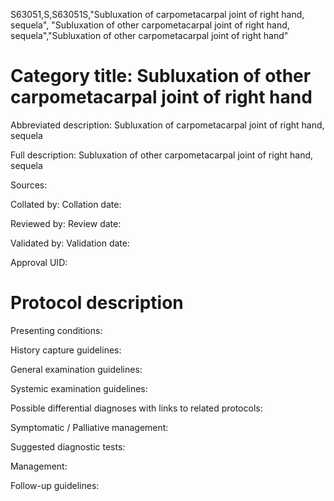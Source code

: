 S63051,S,S63051S,"Subluxation of carpometacarpal joint of right hand, sequela", "Subluxation of other carpometacarpal joint of right hand, sequela","Subluxation of other carpometacarpal joint of right hand"
# Category title: Subluxation of other carpometacarpal joint of right hand

Abbreviated description: Subluxation of carpometacarpal joint of right hand, sequela

Full description: Subluxation of other carpometacarpal joint of right hand, sequela

Sources:

Collated by:
Collation date:

Reviewed by:
Review date:

Validated by:
Validation date:

Approval UID:

# Protocol description

Presenting conditions:

History capture guidelines:

General examination guidelines:

Systemic examination guidelines:

Possible differential diagnoses with links to related protocols:

Symptomatic / Palliative management:

Suggested diagnostic tests:

Management:

Follow-up guidelines:
